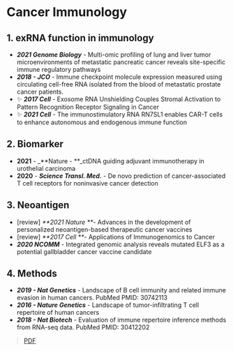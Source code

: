 # Cancer Immunology

## **1. exRNA function in immunology**

* _**2021 Genome Biology**_ - Multi-omic profiling of lung and liver tumor microenvironments of metastatic pancreatic cancer reveals site-specific immune regulatory pathways
* _**2018 - JCO**_ - Immune checkpoint molecule expression measured using circulating cell-free RNA isolated from the blood of metastatic prostate cancer patients.
* ✨ _**2017 Cell**_ - Exosome RNA Unshielding Couples Stromal Activation to Pattern Recognition Receptor Signaling in Cancer
* ✨ _**2021 Cell**_ - The immunostimulatory RNA RN7SL1 enables CAR-T cells to enhance autonomous and endogenous immune function

## 2. Biomarker

* **2021** - _**Nature - **_ctDNA guiding adjuvant immunotherapy in urothelial carcinoma
* **2020** - _**Science Transl. Med.**_ - De novo prediction of cancer-associated T cell receptors for noninvasive cancer detection

## 3. Neoantigen

* \[review] _**2021 Nature **_- Advances in the development of personalized neoantigen-based therapeutic cancer vaccines
* \[review] _**2017 Cell **_- Applications of Immunogenomics to Cancer
* _**2020 NCOMM**_ - Integrated genomic analysis reveals mutated ELF3 as a potential gallbladder cancer vaccine candidate

## **4. Methods**

* _**2019 - Nat Genetics**_ - Landscape of B cell immunity and related immune evasion in human cancers. PubMed PMID: 30742113
* _**2016 - Nature Genetics**_ - Landscape of tumor-infiltrating T cell repertoire of human cancers
* _**2018 - Nat Biotech**_ - Evaluation of immune repertoire inference methods from RNA-seq data. PubMed PMID: 30412202

> [PDF](https://cloud.tsinghua.edu.cn/d/f72ee6992a1e4ec78044/?p=%2FCancer%20Immunology\&mode=list)
